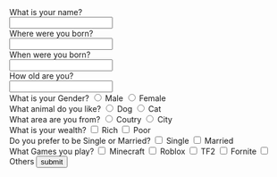 <html lang="en">
<head>
    <meta charset="UTF-8">
    <meta name="viewport" content="width=device-width, initial-scale=1.0">
</head>
<body>
    What is your name?<br>
    <input type="Textbox">
    <br>
    Where were you born?<br>
    <input type="Textbox">
    <br>
    When were you born?<br>
    <input type="Textbox">
    <br>
    How old are you?<br>
    <input type="Textbox">
    <br>
    What is your Gender?
    <input type="radio">
    Male 
    <input type="radio">
    Female
    <br>
    What animal do you like?
    <input type="radio">
    Dog
    <input type="radio">
    Cat
    <br>
    What area are you from?
    <input type="radio">
    Coutry
    <input type="radio">
    City
    <br>
    What is your wealth?
    <input type="checkbox">
    Rich
    <input type="checkbox">
    Poor
    <br>
    Do you prefer to be Single or Married?
    <input type="checkbox">
    Single
    <input type="checkbox">
    Married
    <br>
    What Games you play?
    <input type="checkbox">
    Minecraft
    <input type="checkbox">
    Roblox
    <input type="checkbox">
    TF2
    <input type="checkbox">
    Fornite
    <input type="checkbox">
    Others
    <button type="submit">submit</button>
</body>
</html>
